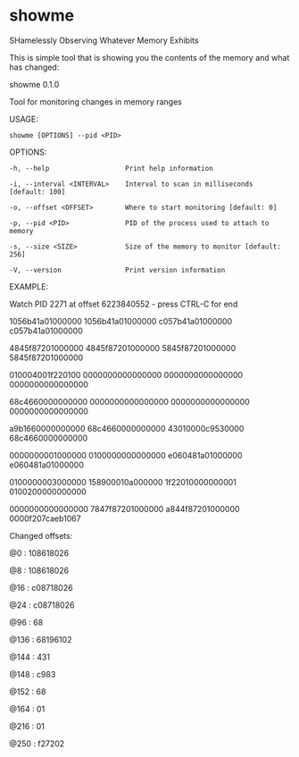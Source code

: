 # showme
SHamelessly Observing Whatever Memory Exhibits

This is simple tool that is showing you the contents of the memory and what has changed:

showme 0.1.0

Tool for monitoring changes in memory ranges


USAGE:

    showme [OPTIONS] --pid <PID>


OPTIONS:

    -h, --help                   Print help information

    -i, --interval <INTERVAL>    Interval to scan in milliseconds [default: 100]

    -o, --offset <OFFSET>        Where to start monitoring [default: 0]

    -p, --pid <PID>              PID of the process used to attach to memory

    -s, --size <SIZE>            Size of the memory to monitor [default: 256]

    -V, --version                Print version information


EXAMPLE: 

Watch PID 2271 at offset 6223840552 - press CTRL-C for end


1056b41a01000000        1056b41a01000000        c057b41a01000000        c057b41a01000000

4845f87201000000        4845f87201000000        5845f87201000000        5845f87201000000

010004001f220100        0000000000000000        0000000000000000        0000000000000000

68c4660000000000        0000000000000000        0000000000000000        0000000000000000

a9b1660000000000        68c4660000000000        43010000c9530000        68c4660000000000

0000000001000000        0100000000000000        e060481a01000000        e060481a01000000

0100000003000000        158900010a000000        1f22010000000001        0100200000000000

0000000000000000        7847f87201000000        a844f87201000000        0000f207caeb1067


Changed offsets:

@0       :    108618026

@8       :    108618026

@16      :    c08718026

@24      :    c08718026

@96      :    68

@136     :    68196102

@144     :    431

@148     :    c983

@152     :    68

@164     :    01

@216     :    01

@250     :    f27202


